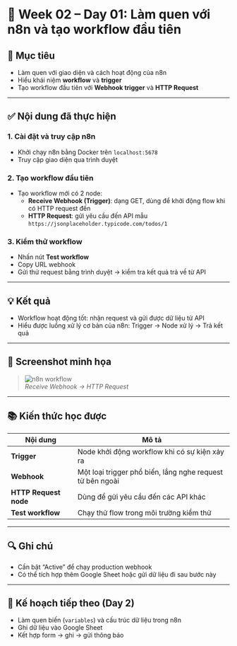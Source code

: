 # 📅 Week 02 – Day 01: Làm quen với n8n và tạo workflow đầu tiên

## 📌 Mục tiêu
- Làm quen với giao diện và cách hoạt động của n8n
- Hiểu khái niệm **workflow** và **trigger**
- Tạo workflow đầu tiên với **Webhook trigger** và **HTTP Request**

---

## ✅ Nội dung đã thực hiện

### 1. Cài đặt và truy cập n8n
- Khởi chạy n8n bằng Docker trên `localhost:5678`
- Truy cập giao diện qua trình duyệt

### 2. Tạo workflow đầu tiên
- Tạo workflow mới có 2 node:
  - **Receive Webhook (Trigger)**: dạng GET, dùng để khởi động flow khi có HTTP request đến
  - **HTTP Request**: gửi yêu cầu đến API mẫu `https://jsonplaceholder.typicode.com/todos/1`

### 3. Kiểm thử workflow
- Nhấn nút **Test workflow**
- Copy URL webhook
- Gửi thử request bằng trình duyệt → kiểm tra kết quả trả về từ API

---

## 💡 Kết quả
- Workflow hoạt động tốt: nhận request và gửi được dữ liệu từ API
- Hiểu được luồng xử lý cơ bản của n8n: Trigger → Node xử lý → Trả kết quả

---

## 📸 Screenshot minh họa

> ![n8n workflow](./screenshot_day01.png)  
> *Receive Webhook → HTTP Request*

---

## 📚 Kiến thức học được

| Nội dung | Mô tả |
|---------|-------|
| **Trigger** | Node khởi động workflow khi có sự kiện xảy ra |
| **Webhook** | Một loại trigger phổ biến, lắng nghe request từ bên ngoài |
| **HTTP Request node** | Dùng để gửi yêu cầu đến các API khác |
| **Test workflow** | Chạy thử flow trong môi trường kiểm thử |

---

## 🔍 Ghi chú
- Cần bật “Active” để chạy production webhook
- Có thể tích hợp thêm Google Sheet hoặc gửi dữ liệu đi sau bước này

---

## 📅 Kế hoạch tiếp theo (Day 2)
- Làm quen biến (`variables`) và cấu trúc dữ liệu trong n8n
- Ghi dữ liệu vào Google Sheet
- Kết hợp form → ghi → gửi thông báo

